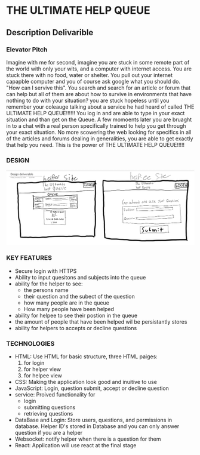 # THE ULTIMATE HELP QUEUE
## Description Delivarible
### Elevator Pitch
Imagine with me for second, imagine you are stuck in some remote part of the world with only your wits, and a computer with internet access. You are stuck there with no food, water or shelter. You pull out your internet capapble computer and you of course ask google what you should do. "How can I servive this". You search and search for an article or forum that can help but all of them are about how to survive in environments that have nothing to do with your situation? you are stuck hopeless until you remember your coleauge talking about a service he had heard of called THE ULTIMATE HELP QUEUE!!!!!! You log in and are able to type in your exact situation and than get on the Queue. A few momoents later you are bruaght in to a chat with a real person specifically trained to help you get through your exact situation. No more scowering the web looking for specifics in all of the articles and forums dealing in generalities, you are able to get exactly that help you need. This is the power of THE ULTIMATE HELP QUEUE!!!!!

### DESIGN
![Here is a picture of the basic design for my web paige, for the both the helpee and helper view.](/DesignDeliverable.png)

### KEY FEATURES

* Secure login with HTTPS
* Ability to input quesitons and subjects into the queue
* ability for the helper to see:
    * the persons name
    * their question and the subect of the question
    * how many people are in the queue
    * How many people have been helped
* ability for helpee to see their postion in the queue
* the amount of people that have been helped wil be persistantly stores
* ability for helpers to accepts or decline questions

### TECHNOLOGIES

* HTML: Use HTML for basic structure, three HTML paiges:
    1. for login
    2. for helper view
    3. for helpee view
* CSS: Making the application look good and inuitive to use
* JavaScript: Login, question submit, accept or decline question
* service: Proived functionality for 
    * login
    * submitting questions
    * retrieving questions
* DataBase and Login: Store users, questions, and permissions in database. Helper ID's stored in Database and you can only 
answer question if you are a helper
* Websocket: notify helper when there is a question for them
* React: Application will use react at the final stage
